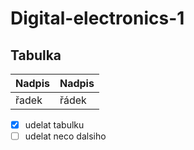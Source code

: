 # Digital-electronics-1

## Tabulka

Nadpis | Nadpis
-------|-------
řadek  | řádek


- [x] udelat tabulku
- [ ] udelat neco dalsiho
